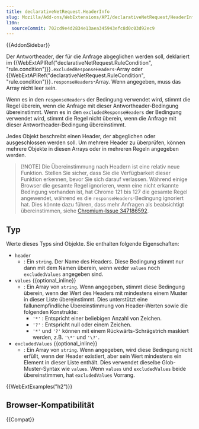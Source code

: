 ```yaml
---
title: declarativeNetRequest.HeaderInfo
slug: Mozilla/Add-ons/WebExtensions/API/declarativeNetRequest/HeaderInfo
l10n:
  sourceCommit: 702cd9e4d2834e13aea345943efc8d0c03d92ec9
---
```


{{AddonSidebar}}

Der Antwortheader, der für die Anfrage abgeglichen werden soll, deklariert im {{WebExtAPIRef("declarativeNetRequest.RuleCondition", "rule.condition")}}`.excludedResponseHeaders`-Array oder {{WebExtAPIRef("declarativeNetRequest.RuleCondition", "rule.condition")}}`.responseHeaders`-Array. Wenn angegeben, muss das Array nicht leer sein.

Wenn es in den `responseHeaders` der Bedingung verwendet wird, stimmt die Regel überein, wenn die Anfrage mit dieser Antwortheader-Bedingung übereinstimmt. Wenn es in den `excludedResponseHeaders` der Bedingung verwendet wird, stimmt die Regel nicht überein, wenn die Anfrage mit dieser Antwortheader-Bedingung übereinstimmt.

Jedes Objekt beschreibt einen Header, der abgeglichen oder ausgeschlossen werden soll. Um mehrere Header zu überprüfen, können mehrere Objekte in diesen Arrays oder in mehreren Regeln angegeben werden.

> [!NOTE] Die Übereinstimmung nach Headern ist eine relativ neue Funktion. Stellen Sie sicher, dass Sie die Verfügbarkeit dieser Funktion erkennen, bevor Sie sich darauf verlassen. Während einige Browser die gesamte Regel ignorieren, wenn eine nicht erkannte Bedingung vorhanden ist, hat Chrome 121 bis 127 die gesamte Regel angewendet, während es die `responseHeaders`-Bedingung ignoriert hat. Dies könnte dazu führen, dass mehr Anfragen als beabsichtigt übereinstimmen, siehe [Chromium-Issue 347186592](https://crbug.com/347186592).

## Typ

Werte dieses Typs sind Objekte. Sie enthalten folgende Eigenschaften:

- `header`
  - : Ein `string`. Der Name des Headers. Diese Bedingung stimmt nur dann mit dem Namen überein, wenn weder `values` noch `excludedValues` angegeben sind.
- `values` {{optional_inline}}
  - : Ein Array von `string`. Wenn angegeben, stimmt diese Bedingung überein, wenn der Wert des Headers mit mindestens einem Muster in dieser Liste übereinstimmt. Dies unterstützt eine fallunempfindliche Übereinstimmung von Header-Werten sowie die folgenden Konstrukte:
    - `'*'` : Entspricht einer beliebigen Anzahl von Zeichen.
    - `'?'` : Entspricht null oder einem Zeichen.
    - `'*'` und `'?'` können mit einem Rückwärts-Schrägstrich maskiert werden, z.B. `'\*'` und `'\?'`.
- `excludedValues` {{optional_inline}}
  - : Ein Array von `string`. Wenn angegeben, wird diese Bedingung nicht erfüllt, wenn der Header existiert, aber sein Wert mindestens ein Element in dieser Liste enthält. Dies verwendet dieselbe Glob-Muster-Syntax wie `values`. Wenn `values` und `excludedValues` beide übereinstimmen, hat `excludedValues` Vorrang.

{{WebExtExamples("h2")}}

## Browser-Kompatibilität

{{Compat}}
